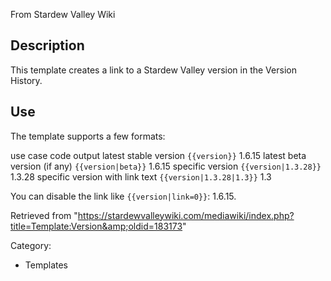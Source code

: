 From Stardew Valley Wiki

## Description

This template creates a link to a Stardew Valley version in the Version History.

## Use

The template supports a few formats:

use case code output latest stable version `{{version}}` 1.6.15 latest beta version (if any) `{{version|beta}}` 1.6.15 specific version `{{version|1.3.28}}` 1.3.28 specific version with link text `{{version|1.3.28|1.3}}` 1.3

You can disable the link like `{{version|link=0}}`: 1.6.15.

Retrieved from "https://stardewvalleywiki.com/mediawiki/index.php?title=Template:Version&amp;oldid=183173"

Category:

- Templates